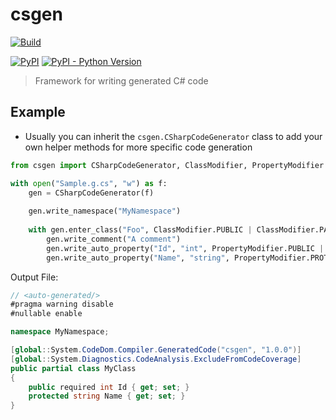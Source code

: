 # csgen

<!-- start badges -->

[pypi]: https://pypi.org/project/csgen/

[![Build](https://github.com/ionite34/csgen/actions/workflows/build.yml/badge.svg)](https://github.com/ionite34/csgen/actions/workflows/build.yml)

[![PyPI](https://img.shields.io/pypi/v/csgen)][pypi]
[![PyPI - Python Version](https://img.shields.io/pypi/pyversions/csgen)][pypi]

<!-- end badges -->

> Framework for writing generated C# code


## Example

- Usually you can inherit the `csgen.CSharpCodeGenerator` class to add your own helper methods for more specific code generation

```python
from csgen import CSharpCodeGenerator, ClassModifier, PropertyModifier

with open("Sample.g.cs", "w") as f:
    gen = CSharpCodeGenerator(f)
    
    gen.write_namespace("MyNamespace")
    
    with gen.enter_class("Foo", ClassModifier.PUBLIC | ClassModifier.PARTIAL):
        gen.write_comment("A comment")
        gen.write_auto_property("Id", "int", PropertyModifier.PUBLIC | PropertyModifier.REQUIRED)
        gen.write_auto_property("Name", "string", PropertyModifier.PROTECTED)
```

Output File:

```csharp
// <auto-generated/>
#pragma warning disable
#nullable enable

namespace MyNamespace;

[global::System.CodeDom.Compiler.GeneratedCode("csgen", "1.0.0")]
[global::System.Diagnostics.CodeAnalysis.ExcludeFromCodeCoverage]
public partial class MyClass
{
    public required int Id { get; set; }
    protected string Name { get; set; }
}
```
